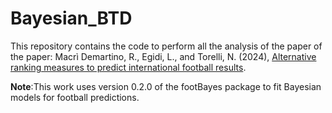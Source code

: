 # Bayesian_BTD

This repository contains the code to perform all the analysis of the paper of the paper: Macrì Demartino, R., Egidi, L., and Torelli, N. (2024), [Alternative ranking measures to predict international football results](https://link.springer.com/article/10.1007/s00180-024-01585-z).

**Note**:This work uses version 0.2.0 of the footBayes package to fit Bayesian models for football predictions.